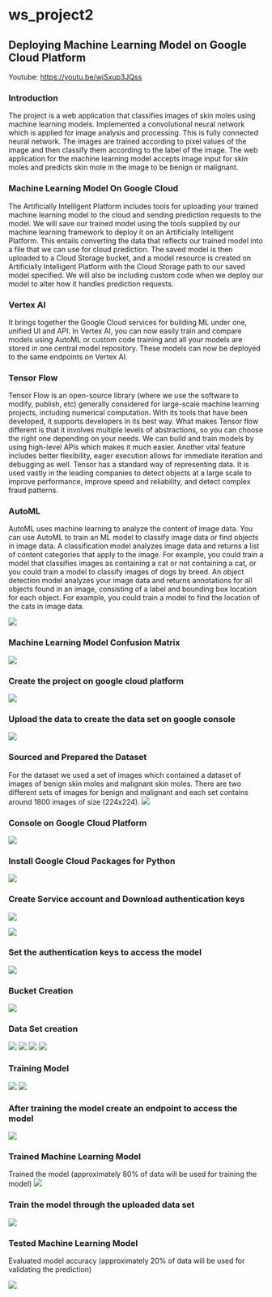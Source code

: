 # ws_project2

## Deploying Machine Learning Model on Google Cloud Platform

Youtube: https://youtu.be/wjSxup3JQss

### Introduction

The project is a web application that classifies images of skin moles using machine learning models.
Implemented a convolutional neural network which is applied for image analysis and processing.
This is fully connected neural network. The images are trained according to pixel values of the image and then classify them according to the label of the image.
The web application for the machine learning model accepts image input for skin moles and predicts skin mole in the image to be benign or malignant. 

### Machine Learning Model On Google Cloud 
The Artificially Intelligent Platform includes tools for uploading your trained machine learning model to the cloud and sending prediction requests to the model. We will save our trained model using the tools supplied by our machine learning framework to deploy it on an Artificially Intelligent Platform. This entails converting the data that reflects our trained model into a file that we can use for cloud prediction. The saved model is then uploaded to a Cloud Storage bucket, and a model resource is created on Artificially Intelligent Platform with the Cloud Storage path to our saved model specified. We will also be including custom code when we deploy our model to alter how it handles prediction requests.

### Vertex AI
It brings together the Google Cloud services for building ML under one, unified UI and API. In Vertex AI, you can now easily train and compare models using AutoML or custom code training and all your models are stored in one central model repository. These models can now be deployed to the same endpoints on Vertex AI.

### Tensor Flow 
Tensor Flow is an open-source library (where we use the software to modify, publish, etc) generally considered for large-scale machine learning projects, including numerical computation. With its tools that have been developed, it supports developers in its best way. What makes Tensor flow different is that it involves multiple levels of abstractions, so you can choose the right one depending on your needs. We can build and train models by using high-level APIs which makes it much easier. Another vital feature includes better flexibility, eager execution allows for immediate iteration and debugging as well. Tensor has a standard way of representing data. It is used vastly in the leading companies to detect objects at a large scale to improve performance, improve speed and reliability, and detect complex fraud patterns.

### AutoML 
AutoML uses machine learning to analyze the content of image data. You can use AutoML to train an ML model to classify image data or find objects in image data.
A classification model analyzes image data and returns a list of content categories that apply to the image. For example, you could train a model that classifies images as containing a cat or not containing a cat, or you could train a model to classify images of dogs by breed.
An object detection model analyzes your image data and returns annotations for all objects found in an image, consisting of a label and bounding box location for each object. For example, you could train a model to find the location of the cats in image data.


![](https://github.com/Akash274/ws_project2/blob/master/screenshots/s1.png)
### Machine Learning Model Confusion Matrix
![](https://github.com/Akash274/ws_project2/blob/master/screenshots/s14.png)
### Create the project on google cloud platform
![](https://github.com/Akash274/ws_project2/blob/master/screenshots/s2.png)

### Upload the data to create the data set on google console
![](https://github.com/Akash274/ws_project2/blob/master/screenshots/ss4.png)

### Sourced and Prepared the Dataset
For the dataset we used a set of images which contained a dataset of images of benign skin moles and malignant skin moles. 
There are two different sets of images for benign and malignant and each set contains around 1800 images of size (224x224). 
![](https://github.com/Akash274/ws_project2/blob/master/screenshots/ss5.png)

### Console on Google Cloud Platform
![](https://github.com/Akash274/ws_project2/blob/master/screenshots/s2.png)


### Install Google Cloud Packages for Python
![](https://github.com/Akash274/ws_project2/blob/master/screenshots/ss9.png)

### Create Service account and Download authentication keys

![](https://github.com/Akash274/ws_project2/blob/master/screenshots/s3.png)

![](https://github.com/Akash274/ws_project2/blob/master/screenshots/s4.png)
### Set the authentication keys to access the model
![](https://github.com/Akash274/ws_project2/blob/master/screenshots/s5.png)
### Bucket Creation


![](https://github.com/Akash274/ws_project2/blob/master/screenshots/s6.png)

### Data Set creation
![](https://github.com/Akash274/ws_project2/blob/master/screenshots/s7.png)
![](https://github.com/Akash274/ws_project2/blob/master/screenshots/s8.png)
![](https://github.com/Akash274/ws_project2/blob/master/screenshots/s9.png)
![](https://github.com/Akash274/ws_project2/blob/master/screenshots/s10.png)

### Training Model
![](https://github.com/Akash274/ws_project2/blob/master/screenshots/s11.png)
![](https://github.com/Akash274/ws_project2/blob/master/screenshots/s12.png)


### After training the model create an endpoint to access the model

![](https://github.com/Akash274/ws_project2/blob/master/screenshots/s15.png)

### Trained Machine Learning Model
 Trained the model (approximately 80% of data will be used for training the model)
![](https://github.com/Akash274/ws_project2/blob/master/screenshots/model_score.png)

### Train the model through the uploaded data set
![](https://github.com/Akash274/ws_project2/blob/master/screenshots/ss10.png)

### Tested Machine Learning Model
Evaluated model accuracy (approximately 20% of data will be used for validating the prediction)

![](https://github.com/Akash274/ws_project2/blob/master/screenshots/s16.png)
